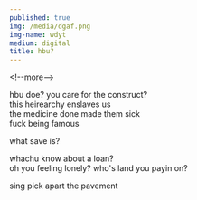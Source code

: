 ```yaml
---
published: true
img: /media/dgaf.png
img-name: wdyt
medium: digital
title: hbu?
---
```

\<!--more--\>
  
  
hbu doe? you care for the construct?  
this heirearchy enslaves us  
the medicine done made them sick  
fuck being famous  
  
what save is?  
  
whachu know about a loan?  
oh you feeling lonely?
who's land you payin on?  

sing pick apart the pavement
